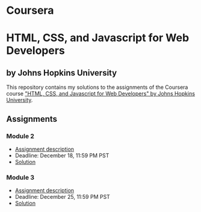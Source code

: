# Coursera
# HTML, CSS, and Javascript for Web Developers
## by Johns Hopkins University


This repository contains my solutions to the assignments of the Coursera course
["HTML, CSS, and Javascript for Web Developers" by Johns Hopkins University](https://www.coursera.org/learn/html-css-javascript-for-web-developers).

## Assignments

### Module 2
* [Assignment description](https://github.com/jhu-ep-coursera/fullstack-course4/blob/master/assignments/assignment2/Assignment-2.md)
* Deadline: December 18, 11:59 PM PST
* [Solution](https://fatimasr68.github.io/Coursera-Web-Course/module2-solution/)

### Module 3
* [Assignment description]()
* Deadline: December 25, 11:59 PM PST
* [Solution](https://fatimasr68.github.io/Coursera-Web-Course/module3-solution/)

